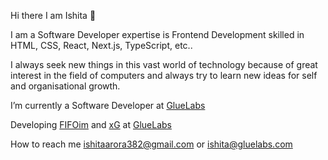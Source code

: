 Hi there I am Ishita 👋

I am a Software Developer expertise is Frontend Development skilled in  HTML, CSS, React, Next.js, TypeScript, etc..

I always seek new things in this vast world of technology because of great interest in the field of computers and always try to learn new ideas for self and organisational growth.

I’m currently a Software Developer at [GlueLabs](https://gluelabs.com/)

Developing [FIFOim](fifo.im) and [xG](x.glue.is) at [GlueLabs](https://gluelabs.com/)

How to reach me ishitaarora382@gmail.com or ishita@gluelabs.com
